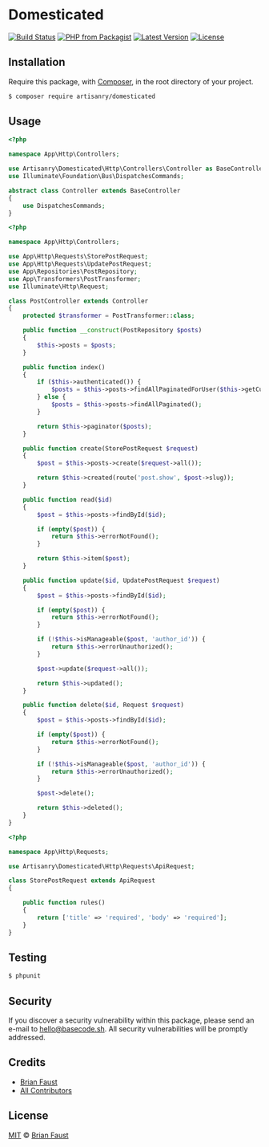 # Domesticated

[![Build Status](https://img.shields.io/travis/artisanry/Domesticated/master.svg?style=flat-square)](https://travis-ci.org/artisanry/Domesticated)
[![PHP from Packagist](https://img.shields.io/packagist/php-v/artisanry/domesticated.svg?style=flat-square)]()
[![Latest Version](https://img.shields.io/github/release/artisanry/Domesticated.svg?style=flat-square)](https://github.com/artisanry/Domesticated/releases)
[![License](https://img.shields.io/packagist/l/artisanry/Domesticated.svg?style=flat-square)](https://packagist.org/packages/artisanry/Domesticated)

## Installation

Require this package, with [Composer](https://getcomposer.org/), in the root directory of your project.

```bash
$ composer require artisanry/domesticated
```

## Usage

```php
<?php

namespace App\Http\Controllers;

use Artisanry\Domesticated\Http\Controllers\Controller as BaseController;
use Illuminate\Foundation\Bus\DispatchesCommands;

abstract class Controller extends BaseController
{
    use DispatchesCommands;
}
```

```php
<?php

namespace App\Http\Controllers;

use App\Http\Requests\StorePostRequest;
use App\Http\Requests\UpdatePostRequest;
use App\Repositories\PostRepository;
use App\Transformers\PostTransformer;
use Illuminate\Http\Request;

class PostController extends Controller
{
    protected $transformer = PostTransformer::class;

    public function __construct(PostRepository $posts)
    {
        $this->posts = $posts;
    }

    public function index()
    {
        if ($this->authenticated()) {
            $posts = $this->posts->findAllPaginatedForUser($this->getCurrentUser());
        } else {
            $posts = $this->posts->findAllPaginated();
        }

        return $this->paginator($posts);
    }

    public function create(StorePostRequest $request)
    {
        $post = $this->posts->create($request->all());

        return $this->created(route('post.show', $post->slug));
    }

    public function read($id)
    {
        $post = $this->posts->findById($id);

        if (empty($post)) {
            return $this->errorNotFound();
        }

        return $this->item($post);
    }

    public function update($id, UpdatePostRequest $request)
    {
        $post = $this->posts->findById($id);

        if (empty($post)) {
            return $this->errorNotFound();
        }

        if (!$this->isManageable($post, 'author_id')) {
            return $this->errorUnauthorized();
        }

        $post->update($request->all());

        return $this->updated();
    }

    public function delete($id, Request $request)
    {
        $post = $this->posts->findById($id);

        if (empty($post)) {
            return $this->errorNotFound();
        }

        if (!$this->isManageable($post, 'author_id')) {
            return $this->errorUnauthorized();
        }

        $post->delete();

        return $this->deleted();
    }
}
```

```php
<?php

namespace App\Http\Requests;

use Artisanry\Domesticated\Http\Requests\ApiRequest;

class StorePostRequest extends ApiRequest
{

    public function rules()
    {
        return ['title' => 'required', 'body' => 'required'];
    }
}
```

## Testing

```bash
$ phpunit
```

## Security

If you discover a security vulnerability within this package, please send an e-mail to hello@basecode.sh. All security vulnerabilities will be promptly addressed.

## Credits

-   [Brian Faust](https://github.com/artisanry)
-   [All Contributors](../../contributors)

## License

[MIT](LICENSE) © [Brian Faust](https://basecode.sh)
